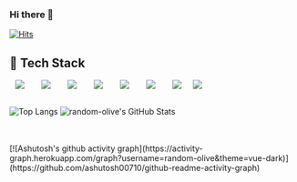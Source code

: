 ### Hi there 👋

[![Hits](https://hits.seeyoufarm.com/api/count/incr/badge.svg?url=https%3A%2F%2Fgithub.com%2Frandom-olive&count_bg=%2379C83D&title_bg=%23555555&icon=&icon_color=%23E7E7E7&title=hits&edge_flat=true)](https://hits.seeyoufarm.com)

<!--
**random-olive/random-olive** is a ✨ _special_ ✨ repository because its `README.md` (this file) appears on your GitHub profile.

Here are some ideas to get you started:

- 🔭 I’m currently working on ...
- 🌱 I’m currently learning ...
- 👯 I’m looking to collaborate on ...
- 🤔 I’m looking for help with ...
- 💬 Ask me about ...
- 📫 How to reach me: ...
- 😄 Pronouns: ...
- ⚡ Fun fact: ...
-->

## 📖 Tech Stack

<div style="display: flex; gap: 10px;">
<img src="https://img.shields.io/badge/react-%2320232a.svg?style=for-the-badge&logo=react&logoColor=%2361DAFB" 
style="height : auto; margin-left : 10px; margin-right : 10px; "/>
<img src="https://img.shields.io/badge/styled--components-DB7093?style=for-the-badge&logo=styled-components&logoColor=white" style="height : auto; margin-left : 10px; margin-right : 10px; "/>
<img src="https://img.shields.io/badge/HTML5-E34F26?style=for-the-badge&logo=html5&logoColor=white" 
style="height : auto; margin-left : 10px; margin-right : 10px; "/>
<img src="https://img.shields.io/badge/css3-%231572B6.svg?style=for-the-badge&logo=css3&logoColor=white" 
style="height : auto; margin-left : 10px; margin-right : 10px; "/>
<img src="https://img.shields.io/badge/JavaScript-F7DF1E?style=for-the-badge&logo=javascript&logoColor=black" 
style="height : auto; margin-left : 10px; margin-right : 10px; "/>
<img src="https://img.shields.io/badge/Git-F05032?style=flat-square&logo=Git&logoColor=white"
       style="height : auto; margin-left : 10px; margin-right : 10px;" />
<img src="https://img.shields.io/badge/Figma-F76459?style=flat-square&logo=Figma&logoColor=white"
       style="height : auto; margin-left : 10px; margin-right : 10px;" />
<img src="https://img.shields.io/badge/Firebase-039BE5?style=for-the-badge&logo=Firebase&logoColor=white
style="height : auto; margin-left : 10px; margin-right : 10px; ""/>
</div>

<br/>

![Top Langs](https://github-readme-stats.vercel.app/api/top-langs/?username=random-olive)
![random-olive's GitHub Stats](https://github-readme-stats.vercel.app/api?username=random-olive&show_icons=true&theme=vue-dark)

<br/>
<br/>
[![Ashutosh's github activity graph](https://activity-graph.herokuapp.com/graph?username=random-olive&theme=vue-dark)](https://github.com/ashutosh00710/github-readme-activity-graph)
